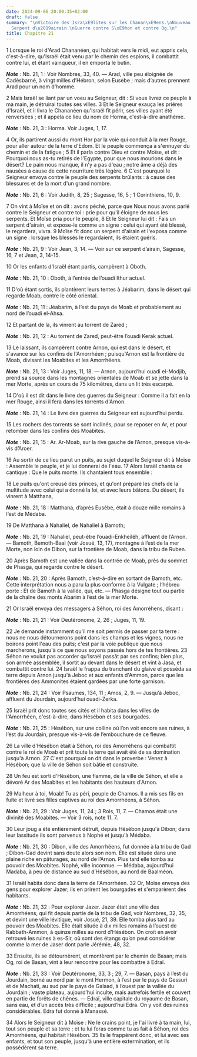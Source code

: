```yaml
---
date: 2024-09-06 20:00:35+02:00
draft: false
summary: "\nVictoire des Isra\xE9lites sur les Chanan\xE9ens.\nNouveau murmure.\n\
  Serpent d\u2019airain.\nGuerre contre S\xE9hon et contre Og.\n"
title: Chapitre 21
---
```





1 Lorsque le roi d'Arad Chananéen, qui habitait vers le midi, eut appris cela, c'est-à-dire, qu'Israël était venu par le chemin des espions, il combattit contre lui, et étant vainqueur, il en emporta le butin.

***Note*** :  Nb. 21, 1 : Voir Nombres, 33, 40. ― Arad, ville peu éloignée de Cadèsbarné, à vingt milles d’Hébron, selon Eusèbe ; mais d’autres prennent Arad pour un nom d’homme.

2 Mais Israël se liant par un voeu au Seigneur, dit : Si vous livrez ce peuple à ma main, je détruirai toutes ses villes. 3 Et le Seigneur exauça les prières d'Israël, et il livra le Chananéen qu'Israël fit périr, ses villes ayant été renversées ; et il appela ce lieu du nom de Horma, c'est-à-dire anathème.

***Note*** :  Nb. 21, 3 : Horma. Voir Juges, 1, 17.


4 Or, ils partirent aussi du mont Hor par la voie qui conduit à la mer Rouge, pour aller autour de la terre d'Edom. Et le peuple commença à s'ennuyer du chemin et de la fatigue ; 5 Et il parla contre Dieu et contre Moïse, et dit : Pourquoi nous as-tu retirés de l'Egypte, pour que nous mourions dans le désert? Le pain nous manque, il n'y a pas d'eau ; notre âme a déjà des nausées à cause de cette nourriture très légère. 6 C'est pourquoi le Seigneur envoya contre le peuple des serpents brûlants : à cause des blessures et de la mort d'un grand nombre.

***Note*** :  Nb. 21, 6 : Voir Judith, 8, 25 ; Sagesse, 16, 5 ; 1 Corinthiens, 10, 9.

7 On vint à Moïse et on dit : avons péché, parce que Nous nous avons parlé contre le Seigneur et contre toi : prie pour qu'il éloigne de nous les serpents. Et Moïse pria pour le peuple, 8 Et le Seigneur lui dit : Fais un serpent d'airain, et expose-le comme un signe : celui qui ayant été blessé, le regardera, vivra. 9 Moïse fit donc un serpent d'airain et l'exposa comme un signe : lorsque les blessés le regardaient, ils étaient guéris.

***Note*** :  Nb. 21, 9 : Voir Jean, 3, 14. ― Voir sur ce serpent d’airain, Sagesse, 16, 7 et Jean, 3, 14-15.


10 Or les enfants d'Israël étant partis, campèrent à Oboth.

***Note*** :  Nb. 21, 10 : Oboth, à l’entrée de l’ouadi Ithur actuel.

11 D'où étant sortis, ils plantèrent leurs tentes à Jéabarim, dans le désert qui regarde Moab, contre le côté oriental.

***Note*** :  Nb. 21, 11 : Jéabarim, à l’est du pays de Moab et probablement au nord de l’ouadi el-Ahsa.

12 Et partant de là, ils vinrent au torrent de Zared ;

***Note*** :  Nb. 21, 12 : Au torrent de Zared, peut-être l’ouadi Kerak actuel.

13 Le laissant, ils campèrent contre Arnon, qui est dans le désert, et s'avance sur les confins de l'Amorrhéen ; puisqu'Arnon est la frontière de Moab, divisant les Moabites et les Amorrhéens.

***Note*** :  Nb. 21, 13 : Voir Juges, 11, 18. ― Arnon, aujourd’hui ouadi el-Modjib, prend sa source dans les montagnes orientales de Moab et se jette dans la mer Morte, après un cours de 75 kilomètres, dans un lit très escarpé.

14 D'où il est dit dans le livre des guerres du Seigneur : Comme il a fait en la mer Rouge, ainsi il fera dans les torrents d'Arnon.

***Note*** :  Nb. 21, 14 : Le livre des guerres du Seigneur est aujourd’hui perdu.

15 Les rochers des torrents se sont inclinés, pour se reposer en Ar, et pour retomber dans les confins des Moabites.

***Note*** :  Nb. 21, 15 : Ar. Ar-Moab, sur la rive gauche de l’Arnon, presque vis-à-vis d’Aroer.


16 Au sortir de ce lieu parut un puits, au sujet duquel le Seigneur dit à Moïse : Assemble le peuple, et je lui donnerai de l'eau. 17 Alors Israël chanta ce cantique : Que le puits monte. Ils chantaient tous ensemble :


18 Le puits qu'ont creusé des princes, et qu'ont préparé les chefs de la multitude avec celui qui a donné la loi, et avec leurs bâtons. Du désert, ils vinrent à Matthana,

***Note*** :  Nb. 21, 18 : Matthana, d’après Eusèbe, était à douze mille romains à l’est de Médaba.


19 De Matthana à Nahaliel, de Nahaliel à Bamoth;

***Note*** :  Nb. 21, 19 : Nahaliel, peut-être l’ouadi-Enkheiléh, affluent de l’Arnon. ― Bamoth, Bemoth-Baal (voir Josué, 13, 17), montagne à l’est de la mer Morte, non loin de Dibon, sur la frontière de Moab, dans la tribu de Ruben.

20 Après Bamoth est une vallée dans la contrée de Moab, près du sommet de Phasga, qui regarde contre le désert.

***Note*** :  Nb. 21, 20 : Après Bamoth, c’est-à-dire en sortant de Bamoth, etc. Cette interprétation nous a paru la plus conforme à la Vulgate ; l’hébreu porte : Et de Bamoth à la vallée, qui, etc. ― Phasga désigne tout ou partie de la chaîne des monts Abarim à l’est de la mer Morte.


21 Or Israël envoya des messagers à Séhon, roi des Amorréhens, disant :

***Note*** :  Nb. 21, 21 : Voir Deutéronome, 2, 26 ; Juges, 11, 19.

22 Je demande instamment qu'il me soit permis de passer par ta terre : nous ne nous détournerons point dans les champs et les vignes, nous ne boirons point l'eau des puits; c'est par la voie publique que nous marcherons, jusqu'à ce que nous soyons passés hors de tes frontières. 23 Séhon ne voulut pas accorder qu'Israël passât par ses confins; bien plus, son armée assemblée, il sortit au devant dans le désert et vint à Jasa, et combattit contre lui. 24 Israël le frappa du tranchant du glaive et posséda sa terre depuis Arnon jusqu'à Jeboc et aux enfants d'Ammon, parce que les frontières des Ammonites étaient gardées par une forte garnison.

***Note*** :  Nb. 21, 24 : Voir Psaumes, 134, 11 ; Amos, 2, 9. ― Jusqu’à Jeboc, affluent du Jourdain, aujourd’hui ouadi-Zerka.

25 Israël prit donc toutes ses cités et il habita dans les villes de l'Amorrhéen, c'est-à-dire, dans Hésébon et ses bourgades.

***Note*** :  Nb. 21, 25 : Hésébon, sur une colline où l’on voit encore ses ruines, à l’est du Jourdain, presque vis-à-vis de l’embouchure de ce fleuve.

26 La ville d'Hésébon était à Séhon, roi des Amorréhens qui combattit contre le roi de Moab et prit toute la terre qui avait été de sa domination jusqu'à Arnon. 27 C'est pourquoi on dit dans le proverbe : Venez à Hésébon; que la ville de Séhon soit bâtie et construite.


28 Un feu est sorti d'Hésébon, une flamme, de la ville de Séhon, et elle a dévoré Ar des Moabites et les habitants des hauteurs d'Arnon.


29 Malheur à toi, Moab! Tu as péri, peuple de Chamos. Il a mis ses fils en fuite et livré ses filles captives au roi des Amorrhéens, à Séhon.

***Note*** :  Nb. 21, 29 : Voir Juges, 11, 24 ; 3 Rois, 11, 7. ― Chamos était une divinité des Moabites. ― Voir 3 rois, note 11. 7.


30 Leur joug a été entièrement détruit, depuis Hésébon jusqu'à Dibon; dans leur lassitude ils sont parvenus à Nophé et jusqu'à Médaba.

***Note*** :  Nb. 21, 30 : Dibon, ville des Amorrhéens, fut donnée à la tribu de Gad ; Dibon-Gad devint sans doute alors son nom. Elle est située dans une plaine riche en pâturages, au nord de l’Arnon. Plus tard elle tomba au pouvoir des Moabites. Nophé, ville inconnue. ― Médaba, aujourd’hui Madaba, à peu de distance au sud d’Hésébon, au nord de Baalméon.


31 Israël habita donc dans la terre de l'Amorrhéen. 32 Or, Moïse envoya des gens pour explorer Jazer; ils en prirent les bourgades et s'emparèrent des habitants.

***Note*** :  Nb. 21, 32 : Pour explorer Jazer. Jazer était une ville des Amorrhéens, qui fit depuis partie de la tribu de Gad, voir Nombres, 32, 35, et devint une ville lévitique, voir Josué, 21, 39. Elle tomba plus tard au pouvoir des Moabites. Elle était située à dix milles romains à l’ouest de Rabbath-Ammon, à quinze milles au nord d’Hésébon. On croit en avoir retrouvé les ruines à es-Sir, où sont des étangs qu’on peut considérer comme la mer de Jaser dont parle Jérémie, 48, 32.


33 Ensuite, ils se détournèrent, et montèrent par le chemin de Basan; mais Og, roi de Basan, vint à leur rencontre pour les combattre à Edraï.

***Note*** :  Nb. 21, 33 : Voir Deutéronome, 33, 3 ; 29, 7. ― Basan, pays à l’est du Jourdain, borné au nord par le mont Hermon, à l’est par le pays de Gessuri et de Machati, au sud par le pays de Galaad, à l’ouest par la vallée du Jourdain ; vaste plateau, aujourd’hui inculte, mais autrefois fertile et couvert en partie de forêts de chênes. ― Edraï, ville capitale du royaume de Basan, sans eau, et d’un accès très difficile ; aujourd’hui Edra. On y voit des ruines considérables. Edra fut donné à Manassé.

34 Alors le Seigneur dit à Moïse : Ne le crains point, je l'ai livré à ta main, lui, tout son peuple et sa terre ; et tu lui feras comme tu as fait à Séhon, roi des Amorrhéens, qui habitait Hésébon. 35 Ils le frappèrent donc, et lui avec ses enfants, et tout son peuple, jusqu'à une entière extermination, et ils possédèrent sa terre.

